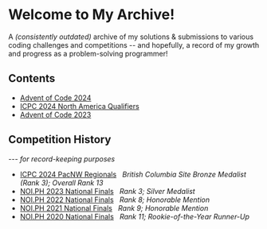 # Welcome to My Archive!
A *(consistently outdated)* archive of my solutions & submissions to various coding challenges and competitions -- and hopefully, a record of my growth and progress as a problem-solving programmer!


## Contents
* [Advent of Code 2024](https://adventofcode.com/2024)
* [ICPC 2024 North America Qualifiers](https://naq24.kattis.com/contests/naq24/standings?filter=6654)
* [Advent of Code 2023](https://adventofcode.com/2023)

## Competition History
--- *for record-keeping purposes*
* [ICPC 2024 PacNW Regionals](https://icpc.global/regionals/finder/PacNW-2025/standings) &nbsp;  *British Columbia Site Bronze Medalist (Rank 3); Overall Rank 13*
* [NOI.PH 2023 National Finals](https://noi.ph/2023-national-finals/) &nbsp;  *Rank 3; Silver Medalist*
* [NOI.PH 2022 National Finals](https://noi.ph/2022-national-finals/) &nbsp;  *Rank 8; Honorable Mention*
* [NOI.PH 2021 National Finals](https://noi.ph/2021-national-finals/) &nbsp;  *Rank 9; Honorable Mention*
* [NOI.PH 2020 National Finals](https://noi.ph/2020-national-finals/) &nbsp;  *Rank 11; Rookie-of-the-Year Runner-Up*